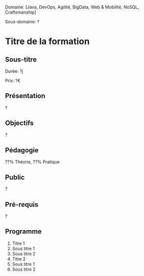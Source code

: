 Domaine: [Java, DevOps, Agilité, BigData, Web & Mobilité, NoSQL, Craftsmanship]

Sous-domaine: ?

# Titre de la formation
## Sous-titre
Durée: ?j

Prix: ?€
## Présentation
?
## Objectifs
?
## Pédagogie
??% Théorie, ??% Pratique
## Public
?
## Pré-requis
?
## Programme
1. Titre 1
  1. Sous titre 1
  1. Sous titre 2
1. Titre 2
  1. Sous titre 1
  1. Sous titre 2
